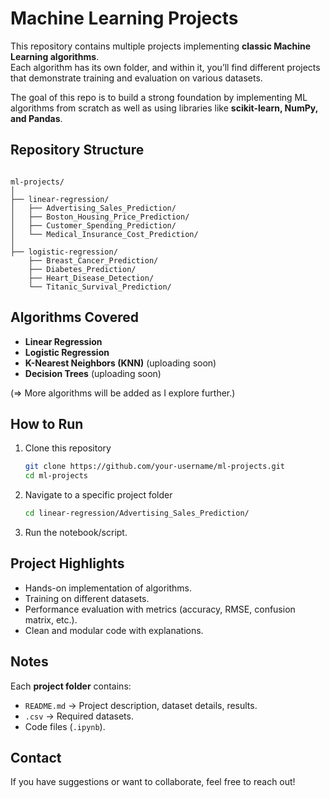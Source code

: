 # Machine Learning Projects

This repository contains multiple projects implementing **classic Machine Learning algorithms**.  
Each algorithm has its own folder, and within it, you’ll find different projects that demonstrate training and evaluation on various datasets.  

The goal of this repo is to build a strong foundation by implementing ML algorithms from scratch as well as using libraries like **scikit-learn, NumPy, and Pandas**.

## Repository Structure

```

ml-projects/
│
├── linear-regression/
│   ├── Advertising_Sales_Prediction/
│   ├── Boston_Housing_Price_Prediction/
│   ├── Customer_Spending_Prediction/
│   └── Medical_Insurance_Cost_Prediction/
│
├── logistic-regression/
    ├── Breast_Cancer_Prediction/
    ├── Diabetes_Prediction/
    ├── Heart_Disease_Detection/
    └── Titanic_Survival_Prediction/

```

## Algorithms Covered
- **Linear Regression**
- **Logistic Regression**
- **K-Nearest Neighbors (KNN)** (uploading soon)
- **Decision Trees** (uploading soon)

(=> More algorithms will be added as I explore further.)

## How to Run
1. Clone this repository  
   ```bash
   git clone https://github.com/your-username/ml-projects.git
   cd ml-projects

2. Navigate to a specific project folder

   ```bash
   cd linear-regression/Advertising_Sales_Prediction/
   
3. Run the notebook/script.

## Project Highlights

* Hands-on implementation of algorithms.
* Training on different datasets.
* Performance evaluation with metrics (accuracy, RMSE, confusion matrix, etc.).
* Clean and modular code with explanations.

## Notes

Each **project folder** contains:

* `README.md` → Project description, dataset details, results.
* `.csv` → Required datasets.
* Code files (`.ipynb`).

## Contact

If you have suggestions or want to collaborate, feel free to reach out!
